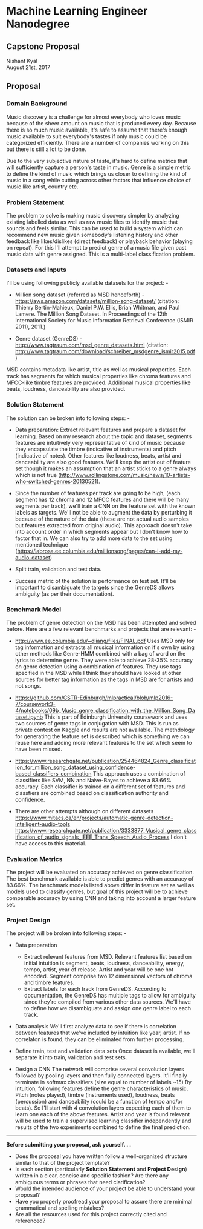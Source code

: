 # Machine Learning Engineer Nanodegree
## Capstone Proposal
Nishant Kyal  
August 21st, 2017

## Proposal

### Domain Background

Music discovery is a challenge for almost everybody who loves music because of the sheer amount on music that is produced every day. Because there is so much music available, it's safe to assume that there's enough music available to suit everybody's tastes if only music could be categorized efficiently. There are a number of companies working on this but there is still a lot to be done.

Due to the very subjective nature of taste, it's hard to define metrics that will sufficiently capture a person's taste in music. Genre is a simple metric to define the kind of music which brings us closer to defining the kind of music in a song while cutting across other factors that influence choice of music like artist, country etc. 

### Problem Statement

The problem to solve is making music discovery simpler by analyzing existing labelled data as well as raw music files to identify music that sounds and feels similar. This can be used to build a system which can recommend new music given somebody's listening history and other feedback like likes/dislikes (direct feedback) or playback behavior (playing on repeat). For this I'll attempt to predict genre of a music file given past music data with genre assigned. This is a multi-label classification problem.

### Datasets and Inputs

I'll be using following publicly available datasets for the project: -

* Million song dataset (referred as MSD henceforth) - https://aws.amazon.com/datasets/million-song-dataset/ (citation: Thierry Bertin-Mahieux, Daniel P.W. Ellis, Brian Whitman, and Paul Lamere. The Million Song Dataset. In Proceedings of the 12th International Society for Music Information Retrieval Conference (ISMIR 2011), 2011.)

* Genre dataset (GenreDS) - http://www.tagtraum.com/msd_genre_datasets.html (citation: http://www.tagtraum.com/download/schreiber_msdgenre_ismir2015.pdf)

MSD contains metadata like artist, title as well as musical properties. Each track has segments for which musical properties like chroma features and MFCC-like timbre features are provided. Additional musical properties like beats, loudness, danceability are also provided.

### Solution Statement

The solution can be broken into following steps: -

* Data preparation: Extract relevant features and prepare a dataset for learning. Based on my research about the topic and dataset, segments features are intuitively very representative of kind of music because they encapsulate the timbre (indicative of instruments) and pitch (indicative of notes). Other features like loudness, beats, artist and danceability are also good features. We'll keep the artist out of feature set though it makes an assumption that an artist sticks to a genre always which is not true (http://www.rollingstone.com/music/news/10-artists-who-switched-genres-20130521).

* Since the number of features per track are going to be high, (each segment has 12 chroma and 12 MFCC features and there will be many segments per track), we'll train a CNN on the feature set with the known labels as targets. We'll not be able to augment the data by perturbing it because of the nature of the data (these are not actual audio samples but features extracted from original audio). This approach doesn't take into account order in which segments appear but I don't know how to factor that in. We can also try to add more data to the set using mentioned technique (https://labrosa.ee.columbia.edu/millionsong/pages/can-i-add-my-audio-dataset)

* Split train, validation and test data. 

* Success metric of the solution is performance on test set. It'll be important to disambiguate the targets since the GenreDS allows ambiguity (as per their documentation). 


### Benchmark Model

The problem of genre detection on the MSD has been attempted and solved before. Here are a few relevant benchmarks and projects that are relevant: -

* http://www.ee.columbia.edu/~dliang/files/FINAL.pdf
Uses MSD only for tag information and extracts all musical information on it's own by using other methods like Genre-HMM combined with a bag of word on the lyrics to determine genre. They were able to achieve 28-35% accuracy on genre detection using a combination of features. They use tags specified in the MSD while I think they should have looked at other sources for better tag information as the tags in MSD are for artists and not songs.

* https://github.com/CSTR-Edinburgh/mlpractical/blob/mlp2016-7/coursework3-4/notebooks/09b_Music_genre_classification_with_the_Million_Song_Dataset.ipynb
This is part of Edinburgh University coursework and uses two sources of genre tags in conjugation with MSD. This is run as private contest on Kaggle and results are not available. The methdology for generating the feature set is described which is something we can reuse here and adding more relevant features to the set which seem to have been missed.

* https://www.researchgate.net/publication/254464824_Genre_classification_for_million_song_dataset_using_confidence-based_classifiers_combination
This approach uses a combination of classifiers like SVM, NN and Naive-Bayes to achieve a 83.66% accuracy. Each classifier is trained on a different set of features and classfiers are combined based on classification authority and confidence.

* There are other attempts although on different datasets
https://www.mitacs.ca/en/projects/automatic-genre-detection-intelligent-audio-tools
https://www.researchgate.net/publication/3333877_Musical_genre_classification_of_audio_signals_IEEE_Trans_Speech_Audio_Process
I don't have access to this material.


### Evaluation Metrics

The project will be evaluated on accuracy achieved on genre classification. The best benchmark available is able to predict genres with an accuracy of 83.66%. The benchmark models listed above differ in feature set as well as models used to classify genres, but goal of this project will be to achieve comparable accuracy by using CNN and taking into account a larger feature set. 

### Project Design

The project will be broken into following steps: -

* Data preparation
    * Extract relevant features from MSD. Relevant features list based on initial intuition is segment, beats, loudness, danceability, energy, tempo, artist, year of release. Artist and year will be one hot encoded. Segment comprise two 12 dimensional vectors of chroma and timbre features.
    * Extract labels for each track from GenreDS. According to documentation, the GenreDS has multiple tags to allow for ambiguity since they're compiled from various other data sources. We'll have to define how we disambiguate and assign one genre label to each track.

* Data analysis
We'll first analyze data to see if there is correlation between features that we've included by intuition like year, artist. If no correlaton is found, they can be eliminated from further processing.

* Define train, test and validation data sets
Once dataset is available, we'll separate it into train, validation and test sets. 

* Design a CNN
The network will comprise several convolution layers followed by pooling layers and then fully connected layers. It'll finally terminate in softmax classifiers (size equal to number of labels ~15)
By intuition, following features define the genre characteristics of music. Pitch (notes played), timbre (instruments used), loudness, beats (percussion) and danceability (could be a function of tempo and/or beats). So I'll start with 4 convolution layers expecting each of them to learn one each of the above features.
Artist and year is found relevant will be used to train a supervised learning classifier independently and results of the two experiments combined to define the final prediction.


-----------

**Before submitting your proposal, ask yourself. . .**

- Does the proposal you have written follow a well-organized structure similar to that of the project template?
- Is each section (particularly **Solution Statement** and **Project Design**) written in a clear, concise and specific fashion? Are there any ambiguous terms or phrases that need clarification?
- Would the intended audience of your project be able to understand your proposal?
- Have you properly proofread your proposal to assure there are minimal grammatical and spelling mistakes?
- Are all the resources used for this project correctly cited and referenced?
